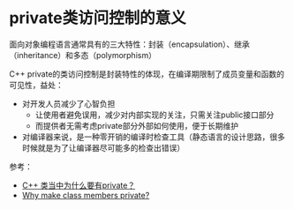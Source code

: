 # private类访问控制的意义

面向对象编程语言通常具有的三大特性：封装（encapsulation）、继承（inheritance）和多态（polymorphism）

C++ private的类访问控制是封装特性的体现，在编译期限制了成员变量和函数的可见性，益处：
* 对开发人员减少了心智负担
  * 让使用者避免误用，减少对内部实现的关注，只需关注public接口部分
  * 而提供者无需考虑private部分外部如何使用，便于长期维护
* 对编译器来说，是一种零开销的编译时检查工具（静态语言的设计思路，很多时候就是为了让编译器尽可能多的检查出错误）

参考：
* [C++ 类当中为什么要有private？](https://www.zhihu.com/question/21151015)
* [Why make class members private?](https://stackoverflow.com/questions/24661886/why-make-class-members-private)
